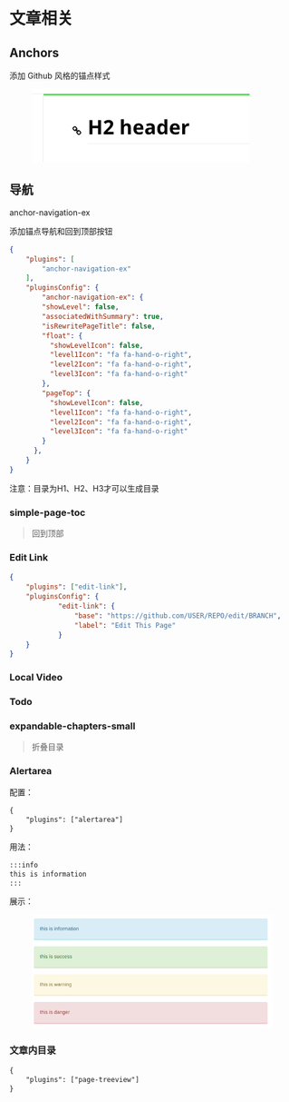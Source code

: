 # 文章相关

## Anchors

添加 Github 风格的锚点样式

<div align="left">

<figure><img src="../../.gitbook/assets/image (1).png" alt=""><figcaption></figcaption></figure>

</div>

## 导航

anchor-navigation-ex

添加锚点导航和回到顶部按钮

```json
{
    "plugins": [
        "anchor-navigation-ex"
    ],
    "pluginsConfig": {
        "anchor-navigation-ex": {
        "showLevel": false,
        "associatedWithSummary": true,
        "isRewritePageTitle": false,
        "float": {
          "showLevelIcon": false,
          "level1Icon": "fa fa-hand-o-right",
          "level2Icon": "fa fa-hand-o-right",
          "level3Icon": "fa fa-hand-o-right"
        },
        "pageTop": {
          "showLevelIcon": false,
          "level1Icon": "fa fa-hand-o-right",
          "level2Icon": "fa fa-hand-o-right",
          "level3Icon": "fa fa-hand-o-right"
        }
      },
    }
}
```

注意：目录为H1、H2、H3才可以生成目录

### simple-page-toc

> 回到顶部

### &#x20;Edit Link <a href="#edit-link" id="edit-link"></a>

```json
{
    "plugins": ["edit-link"],
    "pluginsConfig": {
            "edit-link": {
                "base": "https://github.com/USER/REPO/edit/BRANCH",
                "label": "Edit This Page"
            }
    }
}
```

### &#x20;Local Video <a href="#local-video" id="local-video"></a>

### Todo

### expandable-chapters-small

> 折叠目录

### Alertarea

配置：

```
{
    "plugins": ["alertarea"]
}
```

用法：

```
:::info
this is information
:::
```

展示：

<figure><img src="../../.gitbook/assets/image (1) (1).png" alt=""><figcaption></figcaption></figure>

### 文章内目录

```
{
    "plugins": ["page-treeview"]
}
```

